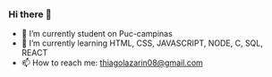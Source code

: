 ### Hi there 👋

- 🔭 I’m currently student on Puc-campinas
- 🌱 I’m currently learning HTML, CSS, JAVASCRIPT, NODE, C, SQL, REACT 
- 📫 How to reach me: thiagolazarin08@gmail.com
